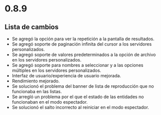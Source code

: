 # 0.8.9

## Lista de cambios

- Se agregó la opción para ver la repetición a la pantalla de resultados.
- Se agregó soporte de paginación infinita del cursor a los servidores personalizados.
- Se agregó soporte de valores predeterminados a la opción de archivo en los servidores personalizados.
- Se agregó soporte para nombres a seleccionar y a las opciones múltiples en los servidores personalizados.
- Interfaz de usuario/experiencia de usuario mejorada.
- Rendimiento mejorado.
- Se solucionó el problema del banner de lista de reproducción que no funcionaba en las listas.
- Se arregló un problema por el que el estado de las entidades no funcionaban en el modo espectador.
- Se solucionó el salto incorrecto al reiniciar en el modo espectador.
